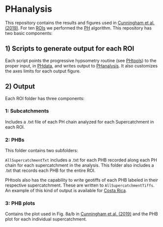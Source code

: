 # PHanalysis

This repository contains the results and figures used in
[Cunningham et al. (2019)](https://mcunningham917.github.io/PHdoc/Publications).
For ten [ROIs](https://mcunningham917.github.io/PHdoc/Data/) we performed the 
[PH](https://mcunningham917.github.io/PHdoc/Method/) algorithm. 
This repository has two basic components:

## 1) Scripts to generate output for each ROI

Each script points the progressive hypsometry 
routine (see [PHtools](https://github.com/mcunningham917/PHtools)) to the proper input, in 
[PHdata](https://github.com/mcunningham917/PHdata), and writes output to 
[PHanalysis](https://github.com/mcunningham917/PHanalysis). 
It also customizes the axes limits for each output figure. 

## 2) Output 

Each ROI folder has three components:

### 1: Subcatchments

Includes a .txt file of each PH chain analyzed for each Supercatchment in each ROI.

### 2: PHBs
This folder contains two subfolders:

`AllSupercatchmentTxt` includes a .txt for each PHB recorded along each PH chain for 
each supercatchment in the analysis. This folder also includes a .txt that records each 
PHB for the entire ROI.

PHtools also has the capability to write geotiffs of each PHB labeled in their respective 
supercatchment. These are written to `AllSupercatchmentTiffs`. An example of this 
kind of output is available for 
[Costa Rica](https://github.com/mcunningham917/PHanalysis/tree/master/CostaRica/PHBs/Cusum02_BenchLength3Steps/AllSupercatchmentsTiffs). 

### 3: PHB plots

Contains the plot used in Fig. 8a/b in 
[Cunningham et al. (2019)](https://mcunningham917.github.io/PHdoc/Publications) 
and the PHB plot 
for each individual supercatchment.


